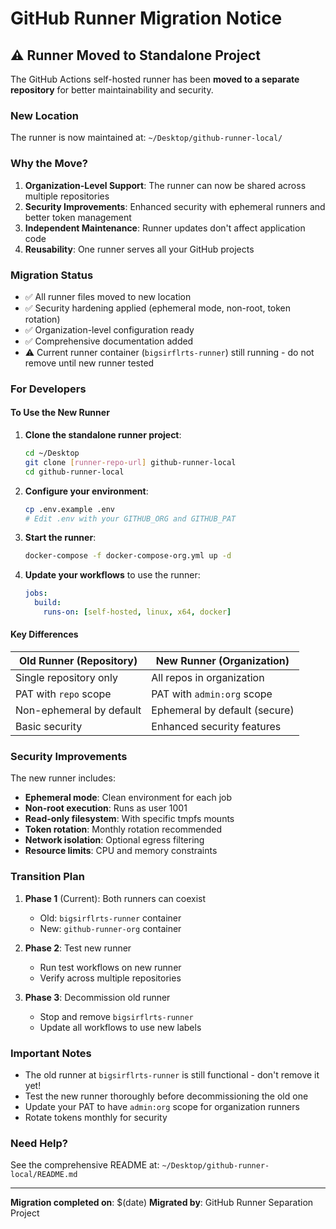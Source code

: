 # GitHub Runner Migration Notice

## ⚠️ Runner Moved to Standalone Project

The GitHub Actions self-hosted runner has been **moved to a separate repository** for better maintainability and security.

### New Location

The runner is now maintained at: `~/Desktop/github-runner-local/`

### Why the Move?

1. **Organization-Level Support**: The runner can now be shared across multiple repositories
2. **Security Improvements**: Enhanced security with ephemeral runners and better token management
3. **Independent Maintenance**: Runner updates don't affect application code
4. **Reusability**: One runner serves all your GitHub projects

### Migration Status

- ✅ All runner files moved to new location
- ✅ Security hardening applied (ephemeral mode, non-root, token rotation)
- ✅ Organization-level configuration ready
- ✅ Comprehensive documentation added
- ⚠️ Current runner container (`bigsirflrts-runner`) still running - do not remove until new runner tested

### For Developers

#### To Use the New Runner

1. **Clone the standalone runner project**:
   ```bash
   cd ~/Desktop
   git clone [runner-repo-url] github-runner-local
   cd github-runner-local
   ```

2. **Configure your environment**:
   ```bash
   cp .env.example .env
   # Edit .env with your GITHUB_ORG and GITHUB_PAT
   ```

3. **Start the runner**:
   ```bash
   docker-compose -f docker-compose-org.yml up -d
   ```

4. **Update your workflows** to use the runner:
   ```yaml
   jobs:
     build:
       runs-on: [self-hosted, linux, x64, docker]
   ```

#### Key Differences

| Old Runner (Repository) | New Runner (Organization) |
|------------------------|---------------------------|
| Single repository only | All repos in organization |
| PAT with `repo` scope | PAT with `admin:org` scope |
| Non-ephemeral by default | Ephemeral by default (secure) |
| Basic security | Enhanced security features |

### Security Improvements

The new runner includes:
- **Ephemeral mode**: Clean environment for each job
- **Non-root execution**: Runs as user 1001
- **Read-only filesystem**: With specific tmpfs mounts
- **Token rotation**: Monthly rotation recommended
- **Network isolation**: Optional egress filtering
- **Resource limits**: CPU and memory constraints

### Transition Plan

1. **Phase 1** (Current): Both runners can coexist
   - Old: `bigsirflrts-runner` container
   - New: `github-runner-org` container

2. **Phase 2**: Test new runner
   - Run test workflows on new runner
   - Verify across multiple repositories

3. **Phase 3**: Decommission old runner
   - Stop and remove `bigsirflrts-runner`
   - Update all workflows to use new labels

### Important Notes

- The old runner at `bigsirflrts-runner` is still functional - don't remove it yet!
- Test the new runner thoroughly before decommissioning the old one
- Update your PAT to have `admin:org` scope for organization runners
- Rotate tokens monthly for security

### Need Help?

See the comprehensive README at: `~/Desktop/github-runner-local/README.md`

---

**Migration completed on**: $(date)
**Migrated by**: GitHub Runner Separation Project